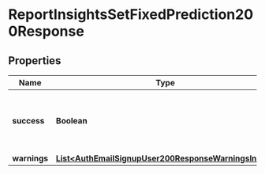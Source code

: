 

# ReportInsightsSetFixedPrediction200Response


## Properties

| Name | Type | Description | Notes |
|------------ | ------------- | ------------- | -------------|
|**success** | **Boolean** | True if the prediction was successfully flagged as fixed. |  |
|**warnings** | [**List&lt;AuthEmailSignupUser200ResponseWarningsInner&gt;**](AuthEmailSignupUser200ResponseWarningsInner.md) |  |  [optional] |



